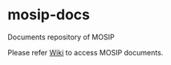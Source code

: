 # mosip-docs
Documents repository of MOSIP

Please refer [Wiki](https://github.com/mosip/mosip-docs/wiki) to access MOSIP documents.